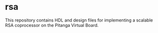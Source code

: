 # rsa
This repository contains HDL and design files for implementing a scalable RSA coprocessor on the Pitanga Virtual Board.

